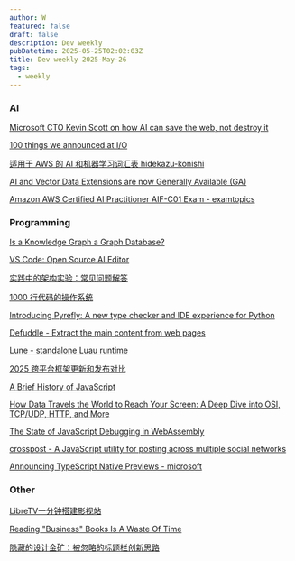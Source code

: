 ```yaml
---
author: W
featured: false
draft: false
description: Dev weekly
pubDatetime: 2025-05-25T02:02:03Z
title: Dev weekly 2025-May-26
tags:
  - weekly
---
```


### AI

[]()

[]()

[]()

[Microsoft CTO Kevin Scott on how AI can save the web, not destroy it](https://www.theverge.com/decoder-podcast-with-nilay-patel/669409/microsoft-cto-kevin-scott-interview-ai-natural-language-search-openai?utm_source=pocket_shared)

[100 things we announced at I/O](https://blog.google/technology/ai/google-io-2025-all-our-announcements/?utm_source=pocket_shared)

[适用于 AWS 的 AI 和机器学习词汇表 hidekazu-konishi](https://readit.site/a/1Thz0/aws_ai_ml_glossary.html?utm_source=pocket_shared)

[AI and Vector Data Extensions are now Generally Available (GA)](https://devblogs.microsoft.com/dotnet/ai-vector-data-dotnet-extensions-ga/)

[Amazon AWS Certified AI Practitioner AIF-C01 Exam - examtopics](https://www.examtopics.com/exams/amazon/aws-certified-ai-practitioner-aif-c01/?utm_source=pocket_shared)

[]()

[]()

[]()

[]()

### Programming

[Is a Knowledge Graph a Graph Database?](https://neo4j.com/blog/knowledge-graph/knowledge-graph-vs-graph-database/?utm_source=pocket_saves)

[VS Code: Open Source AI Editor](https://code.visualstudio.com/blogs/2025/05/19/openSourceAIEditor)

[实践中的架构实验：常见问题解答](https://www.infoq.cn/article/WG5DftAN4MH2qdhX29es?utm_source=pocket_saves)

[1000 行代码的操作系统](https://operating-system-in-1000-lines.vercel.app/zh/?utm_source=pocket_shared)

[Introducing Pyrefly: A new type checker and IDE experience for Python](https://engineering.fb.com/2025/05/15/developer-tools/introducing-pyrefly-a-new-type-checker-and-ide-experience-for-python/?utm_source=pocket_shared)

[Defuddle - Extract the main content from web pages](https://github.com/kepano/defuddle?utm_source=pocket_shared)

[Lune - standalone Luau runtime](https://github.com/lune-org/lune?utm_source=pocket_shared)

[2025 跨平台框架更新和发布对比](https://mp.weixin.qq.com/s?__biz=Mzg3NTA3MDIxOA%3D%3D&abtest_cookie=AAACAA%3D%3D&ascene=56&chksm=cfbe68f102fcb80fcb6b8494e2231efe2eecd8f3e280ec8786ce70c03b3e34ae70873d40c6d2&clicktime=1747609089&countrycode=CN&devicetype=android-35&enterid=1747609089&exportkey=n_ChQIAhIQrvQOHT2BkCF45yApiTw6HBLfAQIE97dBBAEAAAAAAJStLp76uNIAAAAOpnltbLcz9gKNyK89dVj0SwThll4tnYYJWD7qmzQTqO0weQU5rkltD%2FR%2FNbppY7C%2Bd3TwaCFQLMIxV6b%2Fs2mQXsaf%2B7XmOYwfF74RLMC04nCzMK2XQHeOf3BsVxElsWWEpaFsUQrwHLdUNLbrVgOOEQUMCObBS7HxtzqoAGrzVgn4ir7ZZmQGacS3ZaZHM6wmXTl9n5wKWj81s3hVbEh6OKOezdsgXciH2mShBWXLRHU8%2B%2FRCsJ842gngxXHjzxekB1r0HQlXmQA%3D&fasttmpl_flag=0&fasttmpl_fullversion=7735134-zh_CN-zip&fasttmpl_type=0&finder_biz_enter_id=4&flutter_pos=0&idx=1&jumppath=1001_1747609082957%2C1101_1747609084680%2C1001_1747609085450%2C50094_1747609087678&jumppathdepth=4&lang=zh_CN&mid=2247493894&nettype=WIFI&pass_ticket=mURd0tAZABbHNe2A%2FlKaPKh%2FRBu4rpdrdcRnDytGzJwKFhMb8QMgUpNHK26HNIwi&ranksessionid=1747609080&realreporttime=1747609089663&scene=90&session_us=gh_178db80346fd&sessionid=1747609087&sn=9949b615d4c86b582aac8b28b056ca77&subscene=93&utm_source=pocket_shared&version=28003a8c&wx_header=3&xtrack=1)

[A Brief History of JavaScript](https://deno.com/blog/history-of-javascript)

[How Data Travels the World to Reach Your Screen: A Deep Dive into OSI, TCP/UDP, HTTP, and More](https://www.deepintodev.com/blog/how-data-travels-the-world-to-reach-your-screen?utm_source=pocket_saves)

[The State of JavaScript Debugging in WebAssembly ](https://thenewstack.io/the-state-of-javascript-debugging-in-webassembly/?utm_source=pocket_shared)

[crosspost - A JavaScript utility for posting across multiple social networks](https://github.com/humanwhocodes/crosspost/)

[Announcing TypeScript Native Previews - microsoft](https://devblogs.microsoft.com/typescript/announcing-typescript-native-previews/)

[]()

[]()

### Other

[]()

[]()

[LibreTV一分钟搭建影视站](https://github.com/LibreSpark/LibreTV?utm_source=pocket_shared)

[Reading "Business" Books Is A Waste Of Time](https://antemedian.substack.com/p/why-reading-business-books-is-a-waste?utm_source=pocket_shared)

[隐藏的设计金矿：被忽略的标题栏创新思路](https://ftium4.com/Innovative-Ideas-for-Title-Bars.html?utm_source=pocket_shared)

[]()

[]()

[]()

[]()

[]()

[]()

[]()

[]()

[]()

[]()

[]()

[]()

[]()

[]()

[]()

[]()

[]()

[]()

[]()

[]()

[]()

[]()

[]()

[]()

[]()

[]()

[]()

[]()

[]()

[]()

[]()

[]()

[]()

[]()

[]()

[]()

[]()

[]()

[]()

[]()
